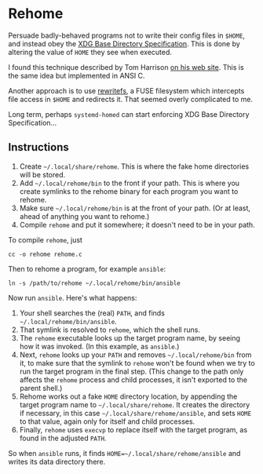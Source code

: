 
# Rehome

Persuade badly-behaved programs not to write their config files in `$HOME`, and
instead obey the [XDG Base Directory Specification][xdg]. This is done by 
altering the value of `HOME` they see when executed.

I found this technique described by Tom Harrison [on his web site][credit].
This is the same idea but implemented in ANSI C.

Another approach is to use [rewritefs][rewritefs], a FUSE filesystem which intercepts file access in `$HOME` and redirects it. That seemed overly complicated to me.

Long term, perhaps `systemd-homed` can start enforcing XDG Base Directory Specification...

## Instructions

 1. Create `~/.local/share/rehome`. This is where the fake home directories 
   will be stored.
 2. Add `~/.local/rehome/bin` to the front if your path. This is where you create symlinks to the rehome binary for each program you want to rehome.
 3. Make sure `~/.local/rehome/bin` is at the front of your path. (Or at least, ahead of anything you want to rehome.)
 4. Compile `rehome` and put it somewhere; it doesn't need to be in your path.

To compile `rehome`, just

    cc -o rehome rehome.c

Then to rehome a program, for example `ansible`:

    ln -s /path/to/rehome ~/.local/rehome/bin/ansible

Now run `ansible`. Here's what happens:

 1. Your shell searches the (real) `PATH`, and finds `~/.local/rehome/bin/ansible`.
 2. That symlink is resolved to `rehome`, which the shell runs.
 3. The `rehome` executable looks up the target program name, by seeing how it was invoked. (In this example, as `ansible`.)
 4. Next, `rehome` looks up your `PATH` and removes `~/.local/rehome/bin` from
it, to make sure that the symlink to `rehome` won't be found when we try to run
the target program in the final step. (This change to the path only affects the
`rehome` process and child processes, it isn't exported to the parent shell.)
 5. Rehome works out a fake `HOME` directory location, by appending the target
program name to `~/.local/share/rehome`. It creates the directory if necessary,
in this case `~/.local/share/rehome/ansible`, and sets `HOME` to that value, again only for itself and child processes.
 6. Finally, `rehome` uses `execvp` to replace itself with the target program, as found in the adjusted `PATH`.

So when `ansible` runs, it finds `HOME=~/.local/share/rehome/ansible` and writes its data directory there.


[xdg]: https://specifications.freedesktop.org/basedir-spec/basedir-spec-latest.html
[credit]: https://superluserdo.xyz/blog/posts/2020/03/28/fake-home-prison/
[rewritefs]: https://github.com/sloonz/rewritefs

